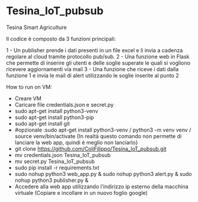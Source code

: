 # Tesina_IoT_pubsub
Tesina Smart Agriculture

Il codice è composto da 3 funzioni principali:

1 - Un publisher prende i dati presenti in un file excel e li invia a cadenza regolare al cloud tramite protocollo pub/sub.
2 - Una funzione web in Flask che permette di inserire gli utenti e delle soglie superate le quali si vogliono ricevere aggiornamenti via mail
3 - Una funzione che riceve i dati dalla funzione 1 e invia le mail di alert utilizzando le soglie inserite al punto 2

How to run on VM:
- Creare VM
- Caricare file credentials.json e secret.py
- sudo apt-get install python3-venv
- sudo apt-get install python3-pip
- sudo apt-get install git
- #opzionale :sudo apt-get install python3-venv / python3 -m venv venv / source venv/bin/activate {In realtà questo comando non permette di lanciare la web app, quindi è meglio non lanciarlo}
- git clone https://github.com/ColiFilippo/Tesina_IoT_pubsub.git
- mv credentials.json Tesina_IoT_pubsub
- mv secret.py Tesina_IoT_pubsub
- sudo pip install -r requirements.txt
- sudo nohup python3 web_app.py & sudo nohup python3 alert.py & sudo nohup python3 publisher.py &
- Accedere alla web app utilizzando l'indirizzo ip esterno della macchina virtuale (Copiare e incollare in un nuovo foglio google)
